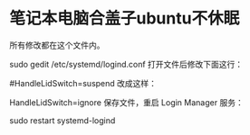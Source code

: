 # 笔记本电脑合盖子ubuntu不休眠
所有修改都在这个文件内。

sudo gedit /etc/systemd/logind.conf
打开文件后修改下面这行：

#HandleLidSwitch=suspend
改成这样：

HandleLidSwitch=ignore
保存文件，重启 Login Manager 服务：

sudo restart systemd-logind
